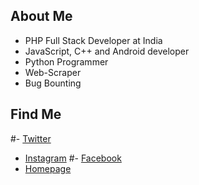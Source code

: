 ## About Me


- PHP Full Stack Developer at India
- JavaScript, C++ and Android developer
- Python Programmer 
- Web-Scraper
- Bug Bounting

## Find Me

#- [Twitter](https://twitter.com/urmil89)
- [Instagram](https://instagram.com/smtbos)
#- [Facebook](https://facebook.com/smtbos)
- [Homepage](https://smtcodes.in)
